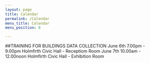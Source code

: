 ```yaml
---
layout: page
title: Calendar
permalink: /Calendar
menu_title: Calendar
menu_position: 8

---
```

##TRAINING FOR BUILDINGS DATA COLLECTION
June 6th 7.00pm - 9.00pm      Holmfirth Civic Hall - Receptiom Room
June 7th 10.00am - 12.00noon  Holmfirth Civic Hall - Exhibition Room
